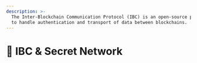 ```yaml
---
description: >-
  The Inter-Blockchain Communication Protocol (IBC) is an open-source protocol
  to handle authentication and transport of data between blockchains.
---
```


# 🌈 IBC & Secret Network

